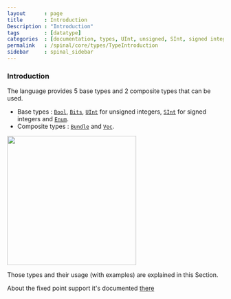 ```yaml
---
layout      : page
title       : Introduction
Description : "Introduction"
tags        : [datatype]
categories  : [documentation, types, UInt, unsigned, SInt, signed integer, Bool, Bits, Enum]
permalink   : /spinal/core/types/TypeIntroduction
sidebar     : spinal_sidebar
---
```


### Introduction

The language provides 5 base types and 2 composite types that can be used.

- Base types : [`Bool`](/SpinalDoc/spinal/core/types/Bool), [`Bits`](/SpinalDoc/spinal/core/types/bits), [`UInt`](/SpinalDoc/spinal/core/types/Int) for unsigned integers, [`SInt`](/SpinalDoc/spinal/core/types/Int) for signed integers and [`Enum`](/SpinalDoc/spinal/core/types/enum).
- Composite types : [`Bundle`](/SpinalDoc/spinal/core/types/bundle) and [`Vec`](/SpinalDoc/spinal/core/types/Vec).

<img src="https://cdn.rawgit.com/SpinalHDL/SpinalDoc/cacb6e086ff635ca93def01e31aee2da582d991a/asset/picture/types.svg"  align="middle" width="300">

Those types and their usage (with examples) are explained in this Section.

About the fixed point support it's documented [there](/SpinalDoc/spinal/core/utils/#fixed-point)